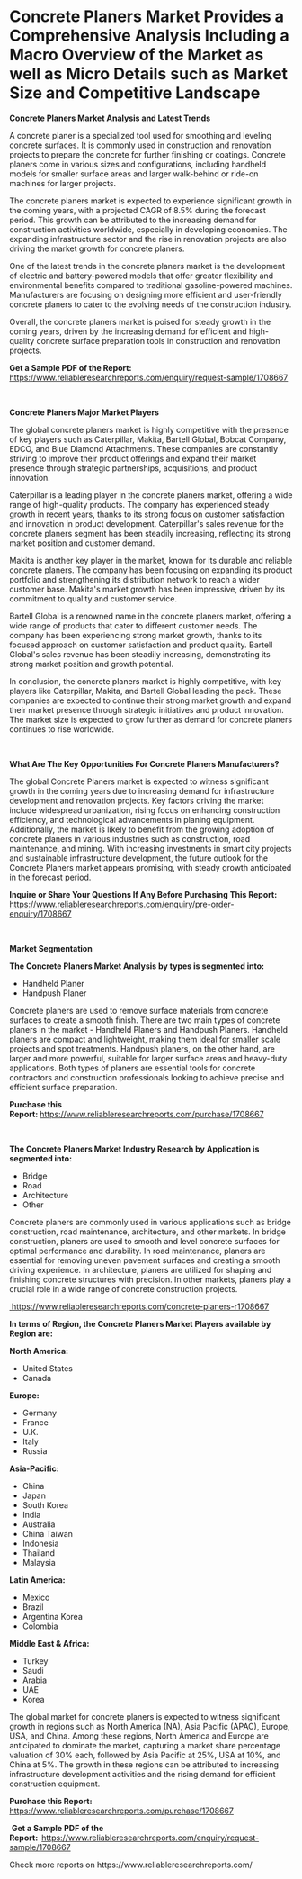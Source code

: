 <p><h1>Concrete Planers Market Provides a Comprehensive Analysis Including a Macro Overview of the Market as well as Micro Details such as Market Size and Competitive Landscape</h1></p><p><strong>Concrete Planers Market Analysis and Latest Trends</strong></p>
<p><p>A concrete planer is a specialized tool used for smoothing and leveling concrete surfaces. It is commonly used in construction and renovation projects to prepare the concrete for further finishing or coatings. Concrete planers come in various sizes and configurations, including handheld models for smaller surface areas and larger walk-behind or ride-on machines for larger projects.</p><p>The concrete planers market is expected to experience significant growth in the coming years, with a projected CAGR of 8.5% during the forecast period. This growth can be attributed to the increasing demand for construction activities worldwide, especially in developing economies. The expanding infrastructure sector and the rise in renovation projects are also driving the market growth for concrete planers.</p><p>One of the latest trends in the concrete planers market is the development of electric and battery-powered models that offer greater flexibility and environmental benefits compared to traditional gasoline-powered machines. Manufacturers are focusing on designing more efficient and user-friendly concrete planers to cater to the evolving needs of the construction industry.</p><p>Overall, the concrete planers market is poised for steady growth in the coming years, driven by the increasing demand for efficient and high-quality concrete surface preparation tools in construction and renovation projects.</p></p>
<p><strong>Get a Sample PDF of the Report:&nbsp;</strong> <a href="https://www.reliableresearchreports.com/enquiry/request-sample/1708667">https://www.reliableresearchreports.com/enquiry/request-sample/1708667</a></p>
<p>&nbsp;</p>
<p><strong>Concrete Planers Major Market Players</strong></p>
<p><p>The global concrete planers market is highly competitive with the presence of key players such as Caterpillar, Makita, Bartell Global, Bobcat Company, EDCO, and Blue Diamond Attachments. These companies are constantly striving to improve their product offerings and expand their market presence through strategic partnerships, acquisitions, and product innovation.</p><p>Caterpillar is a leading player in the concrete planers market, offering a wide range of high-quality products. The company has experienced steady growth in recent years, thanks to its strong focus on customer satisfaction and innovation in product development. Caterpillar's sales revenue for the concrete planers segment has been steadily increasing, reflecting its strong market position and customer demand.</p><p>Makita is another key player in the market, known for its durable and reliable concrete planers. The company has been focusing on expanding its product portfolio and strengthening its distribution network to reach a wider customer base. Makita's market growth has been impressive, driven by its commitment to quality and customer service.</p><p>Bartell Global is a renowned name in the concrete planers market, offering a wide range of products that cater to different customer needs. The company has been experiencing strong market growth, thanks to its focused approach on customer satisfaction and product quality. Bartell Global's sales revenue has been steadily increasing, demonstrating its strong market position and growth potential.</p><p>In conclusion, the concrete planers market is highly competitive, with key players like Caterpillar, Makita, and Bartell Global leading the pack. These companies are expected to continue their strong market growth and expand their market presence through strategic initiatives and product innovation. The market size is expected to grow further as demand for concrete planers continues to rise worldwide.</p></p>
<p>&nbsp;</p>
<p><strong>What Are The Key Opportunities For Concrete Planers Manufacturers?</strong></p>
<p><p>The global Concrete Planers market is expected to witness significant growth in the coming years due to increasing demand for infrastructure development and renovation projects. Key factors driving the market include widespread urbanization, rising focus on enhancing construction efficiency, and technological advancements in planing equipment. Additionally, the market is likely to benefit from the growing adoption of concrete planers in various industries such as construction, road maintenance, and mining. With increasing investments in smart city projects and sustainable infrastructure development, the future outlook for the Concrete Planers market appears promising, with steady growth anticipated in the forecast period.</p></p>
<p><strong>Inquire or Share Your Questions If Any Before Purchasing This Report:</strong> <a href="https://www.reliableresearchreports.com/enquiry/pre-order-enquiry/1708667">https://www.reliableresearchreports.com/enquiry/pre-order-enquiry/1708667</a></p>
<p>&nbsp;</p>
<p><strong>Market Segmentation</strong></p>
<p><strong>The Concrete Planers Market Analysis by types is segmented into:</strong></p>
<p><ul><li>Handheld Planer</li><li>Handpush Planer</li></ul></p>
<p><p>Concrete planers are used to remove surface materials from concrete surfaces to create a smooth finish. There are two main types of concrete planers in the market - Handheld Planers and Handpush Planers. Handheld planers are compact and lightweight, making them ideal for smaller scale projects and spot treatments. Handpush planers, on the other hand, are larger and more powerful, suitable for larger surface areas and heavy-duty applications. Both types of planers are essential tools for concrete contractors and construction professionals looking to achieve precise and efficient surface preparation.</p></p>
<p><strong>Purchase this Report:&nbsp;</strong><a href="https://www.reliableresearchreports.com/purchase/1708667">https://www.reliableresearchreports.com/purchase/1708667</a></p>
<p>&nbsp;</p>
<p><strong>The Concrete Planers Market Industry Research by Application is segmented into:</strong></p>
<p><ul><li>Bridge</li><li>Road</li><li>Architecture</li><li>Other</li></ul></p>
<p><p>Concrete planers are commonly used in various applications such as bridge construction, road maintenance, architecture, and other markets. In bridge construction, planers are used to smooth and level concrete surfaces for optimal performance and durability. In road maintenance, planers are essential for removing uneven pavement surfaces and creating a smooth driving experience. In architecture, planers are utilized for shaping and finishing concrete structures with precision. In other markets, planers play a crucial role in a wide range of concrete construction projects.</p></p>
<p><a href="https://www.reliableresearchreports.com/concrete-planers-r1708667">&nbsp;https://www.reliableresearchreports.com/concrete-planers-r1708667</a></p>
<p><strong>In terms of Region, the Concrete Planers Market Players available by Region are:</strong></p>
<p>
    <p> <strong> North America: </strong>
        <ul>
            <li>United States</li>
            <li>Canada</li>
        </ul>
        </p> 
    <p> <strong> Europe: </strong>
        <ul>
            <li>Germany</li>
            <li>France</li>
            <li>U.K.</li>
            <li>Italy</li>
            <li>Russia</li>
        </ul>
        </p> 
    <p> <strong> Asia-Pacific: </strong>
        <ul>
            <li>China</li>
            <li>Japan</li>
            <li>South Korea</li>
            <li>India</li>
            <li>Australia</li>
            <li>China Taiwan</li>
            <li>Indonesia</li>
            <li>Thailand</li>
            <li>Malaysia</li>
        </ul>
        </p> 
    <p> <strong> Latin America: </strong>
        <ul>
            <li>Mexico</li>
            <li>Brazil</li>
            <li>Argentina Korea</li>
            <li>Colombia</li>
        </ul>
        </p> 
    <p> <strong> Middle East & Africa: </strong>
        <ul>
            <li>Turkey</li>
            <li>Saudi</li>
            <li>Arabia</li>
            <li>UAE</li>
            <li>Korea</li>
        </ul>
    </p>
    </p>
<p><p>The global market for concrete planers is expected to witness significant growth in regions such as North America (NA), Asia Pacific (APAC), Europe, USA, and China. Among these regions, North America and Europe are anticipated to dominate the market, capturing a market share percentage valuation of 30% each, followed by Asia Pacific at 25%, USA at 10%, and China at 5%. The growth in these regions can be attributed to increasing infrastructure development activities and the rising demand for efficient construction equipment.</p></p>
<p><strong>Purchase this Report: </strong><a href="https://www.reliableresearchreports.com/purchase/1708667">https://www.reliableresearchreports.com/purchase/1708667</a></p>
<p>&nbsp;<strong>Get a Sample PDF of the Report:&nbsp;&nbsp;</strong><a href="https://www.reliableresearchreports.com/enquiry/request-sample/1708667">https://www.reliableresearchreports.com/enquiry/request-sample/1708667</a></p>
<p><strong></strong></p>
<p>Check more reports on https://www.reliableresearchreports.com/</p>